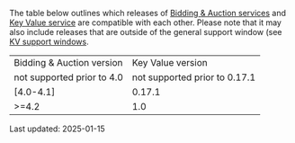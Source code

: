 The table below outlines which releases of [Bidding & Auction services](https://github.com/privacysandbox/protected-auction-services-docs/blob/main/bidding_auction_services_api.md) and  [Key Value service](https://github.com/privacysandbox/protected-auction-key-value-service/tree/main) are compatible with each other. Please note that it may also include releases that are outside of the general support window (see [KV support windows](https://github.com/WICG/protected-auction-services-discussion/issues/66). 

<table>
  <tr>
   <td>Bidding & Auction version
   </td>
   <td>Key Value version
   </td>
  </tr>
  <tr>
   <td> not supported prior to 4.0
   </td>
   <td> not supported prior to 0.17.1
   </td>
  </tr>
  <tr>
   <td>[4.0-4.1]
   </td>
   <td>0.17.1
   </td>
  </tr>
  <tr>
   <td>>=4.2
   </td>
   <td>1.0
   </td>
  </tr>
</table>

Last updated: 2025-01-15

